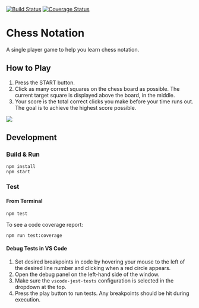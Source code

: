 [![Build Status](https://travis-ci.com/hailey123/chess-notation.svg?branch=master)](https://travis-ci.com/hailey123/chess-notation)
[![Coverage Status](https://coveralls.io/repos/github/hailey123/chess-notation/badge.svg?branch=master)](https://coveralls.io/github/hailey123/chess-notation?branch=master)

# Chess Notation

A single player game to help you learn chess notation.

## How to Play

1. Press the START button.
2. Click as many correct squares on the chess board as possible. The current target square is displayed above the board, in the middle.
3. Your score is the total correct clicks you make before your time runs out. The goal is to achieve the highest score possible.

![](public/chess-notation-demo.gif)

## Development

### Build & Run

```
npm install
npm start
```

### Test

#### From Terminal

```
npm test
```
To see a code coverage report:

```
npm run test:coverage
```

#### Debug Tests in VS Code

1. Set desired breakpoints in code by hovering your mouse to the left of the desired line number and clicking when a red circle appears.
2. Open the debug panel on the left-hand side of the window.
3. Make sure the `vscode-jest-tests` configuration is selected in the dropdown at the top.
4. Press the play button to run tests. Any breakpoints should be hit during execution.
